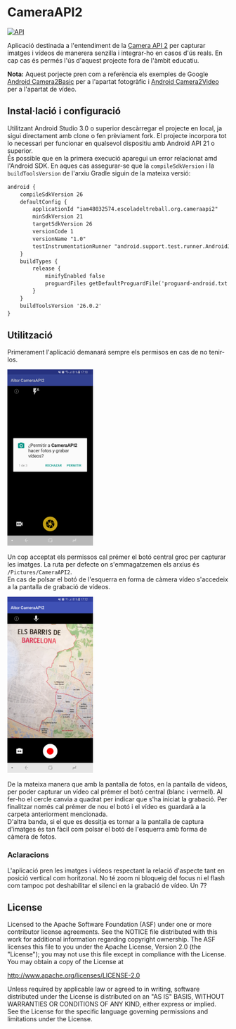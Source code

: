 # CameraAPI2
[![API](https://img.shields.io/badge/API-21+-blue.svg)](https://github.com/arodriguezq/CameraAPI2)

Aplicació destinada a l'entendiment de la [Camera API 2](https://developer.android.com/reference/android/hardware/Camera.html) per capturar imatges i vídeos de manerera senzilla i integrar-ho en casos d'ús reals. En cap cas és permés l'ús d'aquest projecte fora de l'àmbit educatiu.

**Nota:** Aquest porjecte pren com a referència els exemples de Google [Android Camera2Basic](https://github.com/googlesamples/android-Camera2Basic) per a l'apartat fotogràfic i [Android Camera2Video](https://github.com/googlesamples/android-Camera2Video) per a l'apartat de vídeo.

## Instal·lació i configuració
Utilitzant Android Studio 3.0 o superior descàrregar el projecte en local, ja sigui directament amb clone o fen prèviament fork. El projecte incorpora tot lo necessari per funcionar en qualsevol dispositiu amb Android API 21 o superior.  
És possible que en la primera execució aparegui un error relacionat amd l'Android SDK. En aques cas assegurar-se que la `compileSdkVersion` i la `buildToolsVersion` de l'arxiu Gradle siguin de la mateixa versió:

```xml
android {
    compileSdkVersion 26
    defaultConfig {
        applicationId "iam48032574.escoladeltreball.org.cameraapi2"
        minSdkVersion 21
        targetSdkVersion 26
        versionCode 1
        versionName "1.0"
        testInstrumentationRunner "android.support.test.runner.AndroidJUnitRunner"
    }
    buildTypes {
        release {
            minifyEnabled false
            proguardFiles getDefaultProguardFile('proguard-android.txt'), 'proguard-rules.pro'
        }
    }
    buildToolsVersion '26.0.2'
}
```
## Utilització
Primerament l'aplicació demanará sempre els permisos en cas de no tenir-los.

<img src="guide/permissions.png" height="400" alt="Sol·licitut de permisos"/>

Un cop acceptat els permissos cal prémer el botó central groc per capturar les imatges. La ruta per defecte on s'emmagatzemen els arxius és `/Pictures/CameraAPI2`.  
En cas de polsar el botó de l'esquerra en forma de càmera vídeo s'accedeix a la pantalla de grabació de vídeos.

<img src="guide/video_fragment.png" height="400" alt="Sol·licitut de permisos"/>

De la mateixa manera que amb la pantalla de fotos, en la pantalla de vídeos, per poder capturar un vídeo cal prémer el botó central (blanc i vermell). Al fer-ho el cercle canvia a quadrat per indicar que s'ha iniciat la grabació. Per finalitzar només cal prémer de nou el botó i el vídeo es guardarà a la carpeta anteriorment mencionada.  
D'altra banda, si el que es dessitja es tornar a la pantalla de captura d'imatges és tan fàcil com polsar el botó de l'esquerra amb forma de càmera de fotos.

### Aclaracions
L'aplicació pren les imatges i vídeos respectant la relació d'aspecte tant en posició vertical com horitzonal. No té zoom ni bloqueig del focus ni el flash com tampoc pot deshabilitar el silenci en la grabació de vídeo. Un 7?

License
-------

Licensed to the Apache Software Foundation (ASF) under one or more contributor
license agreements.  See the NOTICE file distributed with this work for
additional information regarding copyright ownership.  The ASF licenses this
file to you under the Apache License, Version 2.0 (the "License"); you may not
use this file except in compliance with the License.  You may obtain a copy of
the License at

http://www.apache.org/licenses/LICENSE-2.0

Unless required by applicable law or agreed to in writing, software
distributed under the License is distributed on an "AS IS" BASIS, WITHOUT
WARRANTIES OR CONDITIONS OF ANY KIND, either express or implied.  See the
License for the specific language governing permissions and limitations under
the License.

